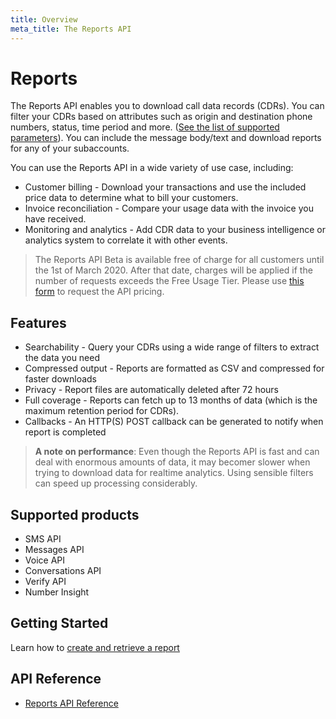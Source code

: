 ```yaml
---
title: Overview
meta_title: The Reports API
---
```



# Reports
The Reports API enables you to download call data records (CDRs). You can filter your CDRs based on attributes such  as origin and destination phone numbers, status, time period and more. ([See the list of supported parameters](/api/reports#create-report)). You can include the message body/text and download reports for any of your subaccounts.

You can use the Reports API in a wide variety of use case, including:

* Customer billing - Download your transactions and use the included price data to determine what to bill your customers.
* Invoice reconciliation - Compare your usage data with the invoice you have received.
* Monitoring and analytics - Add CDR data to your business intelligence or analytics system to correlate it with other events.

> The Reports API Beta is available free of charge for all customers until the 1st of March 2020. After that date, charges will be applied if the number of requests exceeds the Free Usage Tier. Please use [this form](https://info.nexmo.com/ReportsAPI.html) to request the API pricing.

## Features

- Searchability - Query your CDRs using a wide range of filters to extract the data you need
- Compressed output - Reports are formatted as CSV and compressed for faster downloads
- Privacy - Report files are automatically deleted after 72 hours
- Full coverage - Reports can fetch up to 13 months of data (which is the maximum retention period for CDRs).
- Callbacks - An HTTP(S) POST callback can be generated to notify when report is completed

> **A note on performance**: Even though the Reports API is fast and can deal with enormous amounts of data, it may becomer slower when trying to download data for realtime analytics. Using sensible filters can speed up processing considerably.

## Supported products

* SMS API
* Messages API
* Voice API
* Conversations API
* Verify API
* Number Insight

## Getting Started

Learn how to [create and retrieve a report](/reports/tutorials/create-and-retrieve-a-report/)

## API Reference

* [Reports API Reference](/api/reports)
